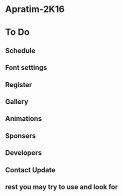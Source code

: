 # Apratim-2K16

# To Do 

## Schedule 
## Font settings 
## Register
## Gallery
## Animations
## Sponsers
## Developers
## Contact Update
## rest you may try to use and look for
